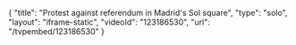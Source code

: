 {
    "title": "Protest against referendum in Madrid's Sol square",
    "type": "solo",
    "layout": "iframe-static",
    "videoId": "123186530",
    "url": "\/tvpembed\/123186530"
}